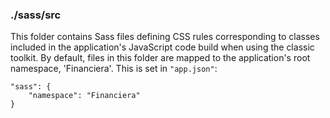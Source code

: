 ### ./sass/src

This folder contains Sass files defining CSS rules corresponding to classes
included in the application's JavaScript code build when using the classic toolkit.
By default, files in this folder are mapped to the application's root namespace, 'Financiera'.
This is set in `"app.json"`:

    "sass": {
        "namespace": "Financiera"
    }